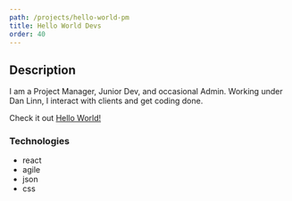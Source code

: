 ```yaml
---
path: /projects/hello-world-pm
title: Hello World Devs
order: 40
---
```


## Description

I am a Project Manager, Junior Dev, and occasional Admin. Working under Dan Linn, I interact with clients and get coding done.

Check it out [Hello World!](helloworlddevs.com)

### Technologies

- react
- agile
- json
- css
